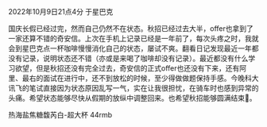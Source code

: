 2022年10月9日21点4分 于星巴克

国庆长假已经过完，然而自己仍然不在状态。秋招已经过去大半，offer也拿到了一家还算不错的奇安信。上次在手机上记录已经是一年前了，每次头疼之时，我就会到星巴克点一杯咖啡慢慢消化自己的状态，屡试不爽。翻看日记发现最近一年都没有记录，说明状态还不错（亦或是来喝了咖啡却没有记录）。最近都没有什么学习欲望，但是秋招还没有完全过去，奇安信的正式offer也还没有下来，还有阿里、最右的面试在进行中，还不到放松的时候，至少得做做题保持手感。今晚科大讯飞的笔试直接因为状态原因乱写一气，实在让我很担忧，在骑车时也感到异常的头痛。希望状态能够尽快从假期的放纵中调整回来。也希望秋招能够圆满结束🙏。

热海盐焦糖馥芮白-超大杯 44rmb
